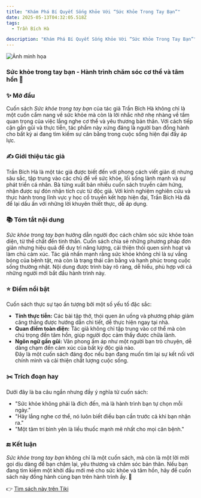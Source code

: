 ```yaml
---
title: "Khám Phá Bí Quyết Sống Khỏe Với “Sức Khỏe Trong Tay Bạn”"
date: 2025-05-13T04:32:05.518Z
tags:
  - Trần Bích Hà

description: "Khám Phá Bí Quyết Sống Khỏe Với “Sức Khỏe Trong Tay Bạn”"
---
```


![Ảnh minh họa](https://images-na.ssl-images-amazon.com/images/S/compressed.photo.goodreads.com/books/1492064766i/34848920.jpg) 

 ### Sức khỏe trong tay bạn - Hành trình chăm sóc cơ thể và tâm hồn 🌿

### ✨ Mở đầu  
Cuốn sách *Sức khỏe trong tay bạn* của tác giả Trần Bích Hà không chỉ là một cuốn cẩm nang về sức khỏe mà còn là lời nhắc nhở nhẹ nhàng về tầm quan trọng của việc lắng nghe cơ thể và yêu thương bản thân. Với cách tiếp cận gần gũi và thực tiễn, tác phẩm này xứng đáng là người bạn đồng hành cho bất kỳ ai đang tìm kiếm sự cân bằng trong cuộc sống hiện đại đầy áp lực.

### ✍️ Giới thiệu tác giả  
Trần Bích Hà là một tác giả được biết đến với phong cách viết giản dị nhưng sâu sắc, tập trung vào các chủ đề về sức khỏe, lối sống lành mạnh và sự phát triển cá nhân. Bà từng xuất bản nhiều cuốn sách truyền cảm hứng, nhận được sự đón nhận tích cực từ độc giả. Với kinh nghiệm nghiên cứu và thực hành trong lĩnh vực y học cổ truyền kết hợp hiện đại, Trần Bích Hà đã để lại dấu ấn với những lời khuyên thiết thực, dễ áp dụng.

### 📚 Tóm tắt nội dung  
*Sức khỏe trong tay bạn* hướng dẫn người đọc cách chăm sóc sức khỏe toàn diện, từ thể chất đến tinh thần. Cuốn sách chia sẻ những phương pháp đơn giản nhưng hiệu quả để duy trì năng lượng, cải thiện thói quen sinh hoạt và làm chủ cảm xúc. Tác giả nhấn mạnh rằng sức khỏe không chỉ là sự vắng bóng của bệnh tật, mà còn là trạng thái cân bằng và hạnh phúc trong cuộc sống thường nhật. Nội dung được trình bày rõ ràng, dễ hiểu, phù hợp với cả những người mới bắt đầu hành trình này.

### ⭐ Điểm nổi bật  
Cuốn sách thực sự tạo ấn tượng bởi một số yếu tố đặc sắc:  
- **Tính thực tiễn:** Các bài tập thở, thói quen ăn uống và phương pháp giảm căng thẳng được hướng dẫn chi tiết, dễ thực hiện ngay tại nhà.  
- **Quan điểm toàn diện:** Tác giả không chỉ tập trung vào cơ thể mà còn chú trọng đến tâm hồn, giúp người đọc cảm thấy được chữa lành.  
- **Ngôn ngữ gần gũi:** Văn phong ấm áp như một người bạn trò chuyện, dễ dàng chạm đến cảm xúc của bất kỳ độc giả nào.  
Đây là một cuốn sách đáng đọc nếu bạn đang muốn tìm lại sự kết nối với chính mình và cải thiện chất lượng cuộc sống.

### ✂️ Trích đoạn hay  
Dưới đây là ba câu ngắn nhưng đầy ý nghĩa từ cuốn sách:  
- "Sức khỏe không phải là đích đến, mà là hành trình bạn tự chọn mỗi ngày."  
- "Hãy lắng nghe cơ thể, nó luôn biết điều bạn cần trước cả khi bạn nhận ra."  
- "Một tâm trí bình yên là liều thuốc mạnh mẽ nhất cho mọi căn bệnh."  

### 🔚 Kết luận  
*Sức khỏe trong tay bạn* không chỉ là một cuốn sách, mà còn là một lời mời gọi dịu dàng để bạn chậm lại, yêu thương và chăm sóc bản thân. Nếu bạn đang tìm kiếm một khởi đầu mới mẻ cho sức khỏe và tâm hồn, hãy để cuốn sách này đồng hành cùng bạn trên hành trình ấy. 🌱

👉 [Tìm sách này trên Tiki](https://tiki.vn/search?q=S%E1%BB%A9c%20Kh%E1%BB%8Fe%20Trong%20Tay%20B%E1%BA%A1n)